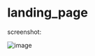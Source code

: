# landing_page

screenshot:

![image](https://user-images.githubusercontent.com/87912395/184451181-4506cef7-b1dd-407a-a84d-a58757696fbf.png)

